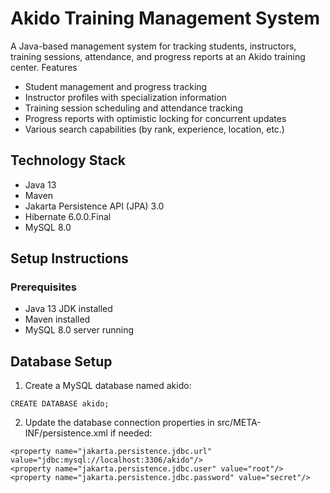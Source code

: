 # Akido Training Management System
A Java-based management system for tracking students, instructors, training sessions, attendance, and progress reports at an Akido training center.
Features
- Student management and progress tracking
- Instructor profiles with specialization information
- Training session scheduling and attendance tracking
- Progress reports with optimistic locking for concurrent updates
- Various search capabilities (by rank, experience, location, etc.)

## Technology Stack
- Java 13
- Maven
- Jakarta Persistence API (JPA) 3.0
- Hibernate 6.0.0.Final
- MySQL 8.0

## Setup Instructions
### Prerequisites
- Java 13 JDK installed
- Maven installed
- MySQL 8.0 server running

## Database Setup

1.  Create a MySQL database named akido:
```
CREATE DATABASE akido;
```

2. Update the database connection properties in src/META-INF/persistence.xml if needed:

```
<property name="jakarta.persistence.jdbc.url" value="jdbc:mysql://localhost:3306/akido"/>
<property name="jakarta.persistence.jdbc.user" value="root"/>
<property name="jakarta.persistence.jdbc.password" value="secret"/>
```
